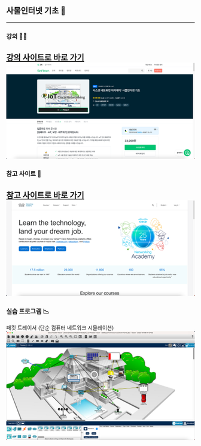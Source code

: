 ## 사물인터넷 기초 🛜

---
### 강의 👨‍🏫
[강의 사이트로 바로 가기](
https://www.inflearn.com/course/%EC%82%AC%EB%AC%BC%EC%9D%B8%ED%84%B0%EB%84%B7-%EA%B8%B0%EC%B4%88-%EC%8B%9C%EC%8A%A4%EC%BD%94)
![강의 사이트 스크린샷.png](docs%2F%EA%B0%95%EC%9D%98%20%EC%82%AC%EC%9D%B4%ED%8A%B8%20%EC%8A%A4%ED%81%AC%EB%A6%B0%EC%83%B7.png)
---
### 참고 사이트 📄
[참고 사이트로 바로 가기](https://www.netacad.com/)
![참고 사이트 스크린샷.png](docs%2F%EC%B0%B8%EA%B3%A0%20%EC%82%AC%EC%9D%B4%ED%8A%B8%20%EC%8A%A4%ED%81%AC%EB%A6%B0%EC%83%B7.png)
---
### 실습 프로그램 📉
패킷 트레이서 (단순 컴퓨터 네트워크 시뮬레이션)
![패킷 트레이서.png](docs%2F%ED%8C%A8%ED%82%B7%20%ED%8A%B8%EB%A0%88%EC%9D%B4%EC%84%9C.png)